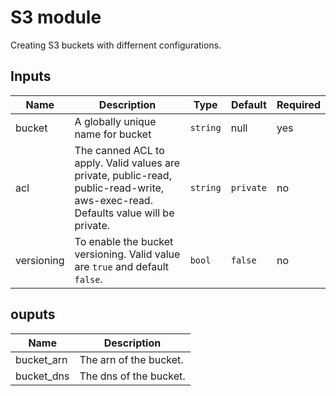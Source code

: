 # S3 module

Creating S3 buckets with differnent configurations.

## Inputs

|       Name        |       Description     |   Type    |   Default   |   Required   |
|-------------------|-----------------------|-----------|-------------|--------------|
|       bucket      | A globally unique name for bucket| `string` | null | yes  |
|        acl        | The canned ACL to apply. Valid values are private, public-read, public-read-write, aws-exec-read. Defaults value will be private. | `string` | `private` | no |
|       versioning      | To enable the bucket versioning. Valid value are `true` and default `false`. | `bool` | `false` | no |

## ouputs

|   Name    |   Description     |
|-----------|-------------------|
| bucket_arn | The arn of the bucket. |
| bucket_dns | The dns of the bucket. |